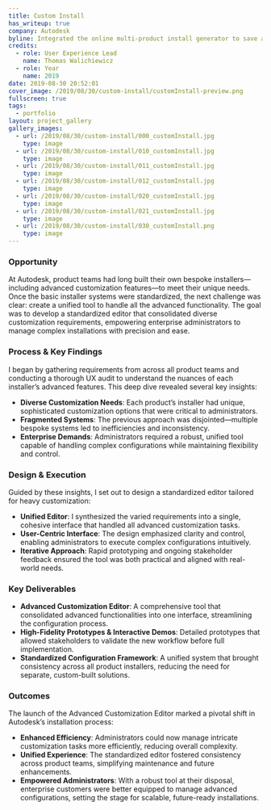 ```yaml
---
title: Custom Install
has_writeup: true
company: Autodesk
byline: Integrated the online multi-product install generator to save and store created and shared install packages
credits:
  - role: User Experience Lead
    name: Thomas Walichiewicz
  - role: Year
    name: 2019
date: 2019-08-30 20:52:01
cover_image: /2019/08/30/custom-install/customInstall-preview.png
fullscreen: true
tags:
  - portfolio
layout: project_gallery
gallery_images:
  - url: /2019/08/30/custom-install/000_customInstall.jpg
    type: image
  - url: /2019/08/30/custom-install/010_customInstall.jpg
    type: image
  - url: /2019/08/30/custom-install/011_customInstall.jpg
    type: image
  - url: /2019/08/30/custom-install/012_customInstall.jpg
    type: image
  - url: /2019/08/30/custom-install/020_customInstall.jpg
    type: image
  - url: /2019/08/30/custom-install/021_customInstall.jpg
    type: image
  - url: /2019/08/30/custom-install/030_customInstall.png
    type: image
---
```


### Opportunity

At Autodesk, product teams had long built their own bespoke installers—including advanced customization features—to meet their unique needs. Once the basic installer systems were standardized, the next challenge was clear: create a unified tool to handle all the advanced functionality. The goal was to develop a standardized editor that consolidated diverse customization requirements, empowering enterprise administrators to manage complex installations with precision and ease.

### Process & Key Findings

I began by gathering requirements from across all product teams and conducting a thorough UX audit to understand the nuances of each installer’s advanced features. This deep dive revealed several key insights:

- **Diverse Customization Needs**: Each product’s installer had unique, sophisticated customization options that were critical to administrators.
- **Fragmented Systems**: The previous approach was disjointed—multiple bespoke systems led to inefficiencies and inconsistency.
- **Enterprise Demands**: Administrators required a robust, unified tool capable of handling complex configurations while maintaining flexibility and control.

### Design & Execution

Guided by these insights, I set out to design a standardized editor tailored for heavy customization:

- **Unified Editor**: I synthesized the varied requirements into a single, cohesive interface that handled all advanced customization tasks.
- **User-Centric Interface**: The design emphasized clarity and control, enabling administrators to execute complex configurations intuitively.
- **Iterative Approach**: Rapid prototyping and ongoing stakeholder feedback ensured the tool was both practical and aligned with real-world needs.

### Key Deliverables

- **Advanced Customization Editor**: A comprehensive tool that consolidated advanced functionalities into one interface, streamlining the configuration process.
- **High-Fidelity Prototypes & Interactive Demos**: Detailed prototypes that allowed stakeholders to validate the new workflow before full implementation.
- **Standardized Configuration Framework**: A unified system that brought consistency across all product installers, reducing the need for separate, custom-built solutions.

### Outcomes

The launch of the Advanced Customization Editor marked a pivotal shift in Autodesk’s installation process:

- **Enhanced Efficiency**: Administrators could now manage intricate customization tasks more efficiently, reducing overall complexity.
- **Unified Experience**: The standardized editor fostered consistency across product teams, simplifying maintenance and future enhancements.
- **Empowered Administrators**: With a robust tool at their disposal, enterprise customers were better equipped to manage advanced configurations, setting the stage for scalable, future-ready installations.
